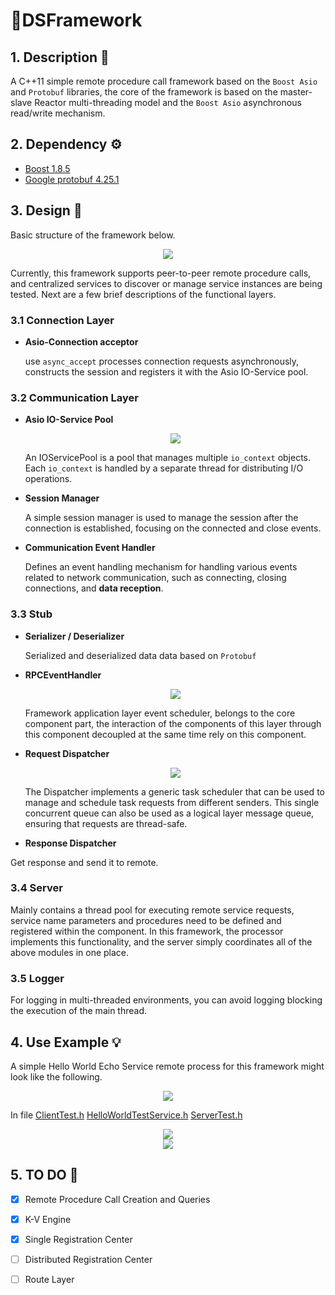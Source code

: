 # 🌠DSFramework

## 1. Description 📖

 A C++11 simple remote procedure call  framework based on the `Boost Asio` and `Protobuf` libraries, the core of the framework is based on the master-slave Reactor multi-threading model and the `Boost Asio` asynchronous read/write mechanism.

## 2. Dependency ⚙

- [Boost 1.8.5](https://www.boost.org/users/history/version_1_85_0.html)
- [Google protobuf 4.25.1](https://github.com/protocolbuffers/protobuf/tree/main/src)

## 3. Design 📏

Basic structure of the framework below. 

<div align=center><img src="https://observer-storage.oss-cn-chengdu.aliyuncs.com/github/DSFramework/DSC.drawio.png"></div>

Currently, this framework supports peer-to-peer remote procedure calls, and centralized services to discover or manage service instances are being tested. Next are a few brief descriptions of the functional layers.

### 3.1 Connection  Layer

- **Asio-Connection acceptor**

  use `async_accept` processes connection requests asynchronously, constructs the session and registers it with the Asio IO-Service pool.
  

### 3.2 Communication Layer

- **Asio IO-Service Pool**

  <div align=center><img src="https://observer-storage.oss-cn-chengdu.aliyuncs.com/github/DSFramework/DSCIOServicepool.drawio.png"></div>

  An IOServicePool is a pool that manages multiple `io_context` objects. Each `io_context` is handled by a separate thread for distributing I/O operations.

- **Session Manager**

  A simple session manager is used to manage the session after the connection is established, focusing on the connected and close events.

- **Communication Event Handler**

  Defines an event handling mechanism for handling various events related to network communication, such as connecting, closing connections, and **data reception**.

### 3.3 Stub

- **Serializer / Deserializer**

  Serialized and deserialized data data based on `Protobuf`

- **RPCEventHandler**

  <div align=center><img src="https://observer-storage.oss-cn-chengdu.aliyuncs.com/github/DSFramework/DSRPCEventhandler.drawio.png"></div>

  Framework application layer event scheduler, belongs to the core component part, the interaction of the components of this layer through this component decoupled at the same time rely on this component.

- **Request Dispatcher**

  <div align=center><img src="https://observer-storage.oss-cn-chengdu.aliyuncs.com/github/DSFramework/RPCDispatcher.drawio.png"></div>

  The Dispatcher implements a generic task scheduler that can be used to manage and schedule task requests from different senders. This single concurrent queue can also be used as a logical layer message queue, ensuring that requests are thread-safe.

-  **Response Dispatcher**

  Get response and send it to remote.

### 3.4 Server

Mainly contains a thread pool for executing remote service requests, service name parameters and procedures need to be defined and registered within the component. In this framework, the processor implements this functionality, and the server simply coordinates all of the above modules in one place.

### 3.5 Logger

For logging in multi-threaded environments, you can avoid logging blocking the execution of the main thread.

## 4. Use Example 💡

A simple Hello World Echo Service remote process for this framework might look like the following.

<div align=center><img src="https://observer-storage.oss-cn-chengdu.aliyuncs.com/github/DSFramework/DSCStage.drawio.png"></div>

In file [ClientTest.h](https://github.com/Ninokz/DSFramework/blob/master/DSRPC/ClientTest.h)  [HelloWorldTestService.h](https://github.com/Ninokz/DSFramework/blob/master/DSRPC/HelloWorldTestService.h) [ServerTest.h](https://github.com/Ninokz/DSFramework/blob/master/DSRPC/ServerTest.h)

<div align=center><img src="https://observer-storage.oss-cn-chengdu.aliyuncs.com/github/DSFramework/DSRPCServer.png"></div>

<div align=center><img src="https://observer-storage.oss-cn-chengdu.aliyuncs.com/github/DSFramework/DSCRequestResult.png"></div>

## 5. TO DO 📘

- [x] Remote Procedure Call Creation and Queries
- [x] K-V Engine
- [x] Single Registration Center
- [ ] Distributed Registration Center
- [ ] Route Layer

